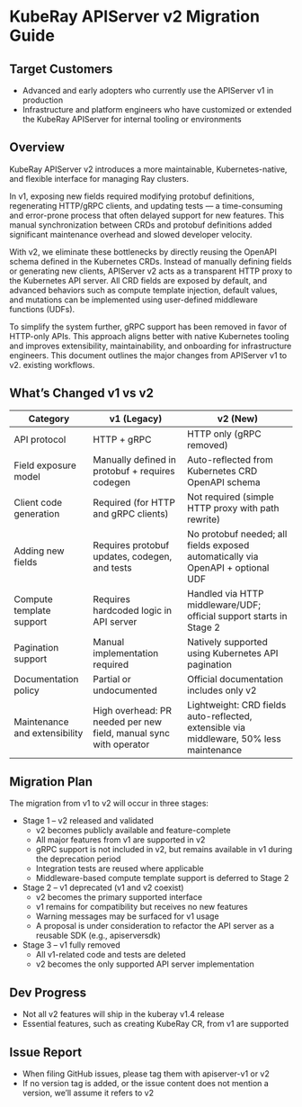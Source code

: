 # KubeRay APIServer v2 Migration Guide

## Target Customers

- Advanced and early adopters who currently use the APIServer v1 in production
- Infrastructure and platform engineers who have customized or extended the KubeRay APIServer for internal tooling or environments

## Overview

KubeRay APIServer v2 introduces a more maintainable, Kubernetes-native, and flexible interface for managing Ray clusters.

In v1, exposing new fields required modifying protobuf definitions, regenerating HTTP/gRPC clients, and updating
tests — a time-consuming and error-prone process that often delayed support for new features. This manual
synchronization between CRDs and protobuf definitions added significant maintenance overhead and slowed
developer velocity.

With v2, we eliminate these bottlenecks by directly reusing the OpenAPI schema defined in the Kubernetes CRDs.
Instead of manually defining fields or generating new clients, APIServer v2 acts as a transparent HTTP proxy to the
Kubernetes API server. All CRD fields are exposed by default, and advanced behaviors such as compute template
injection, default values, and mutations can be implemented using user-defined middleware functions (UDFs).

To simplify the system further, gRPC support has been removed in favor of HTTP-only APIs. This approach aligns
better with native Kubernetes tooling and improves extensibility, maintainability, and onboarding for
infrastructure engineers. This document outlines the major changes from APIServer v1 to v2.
existing workflows.

## What’s Changed v1 vs v2

| Category                    | v1 (Legacy)                                                                 | v2 (New)                                                                                      |
|-----------------------------|------------------------------------------------------------------------------|-----------------------------------------------------------------------------------------------|
| API protocol                | HTTP + gRPC                                                                  | HTTP only (gRPC removed)                                                                      |
| Field exposure model        | Manually defined in protobuf + requires codegen                              | Auto-reflected from Kubernetes CRD OpenAPI schema                                             |
| Client code generation      | Required (for HTTP and gRPC clients)                                         | Not required (simple HTTP proxy with path rewrite)                                            |
| Adding new fields           | Requires protobuf updates, codegen, and tests                                | No protobuf needed; all fields exposed automatically via OpenAPI + optional UDF              |
| Compute template support    | Requires hardcoded logic in API server                                       | Handled via HTTP middleware/UDF; official support starts in Stage 2                          |
| Pagination support          | Manual implementation required                                               | Natively supported using Kubernetes API pagination                                            |
| Documentation policy        | Partial or undocumented                                                      | Official documentation includes only v2                                                       |
| Maintenance and extensibility | High overhead: PR needed per new field, manual sync with operator         | Lightweight: CRD fields auto-reflected, extensible via middleware, 50% less maintenance       |

## Migration Plan

The migration from v1 to v2 will occur in three stages:

- Stage 1 – v2 released and validated
  - v2 becomes publicly available and feature-complete
  - All major features from v1 are supported in v2
  - gRPC support is not included in v2, but remains available in v1 during the deprecation period
  - Integration tests are reused where applicable
  - Middleware-based compute template support is deferred to Stage 2
- Stage 2 – v1 deprecated (v1 and v2 coexist)
  - v2 becomes the primary supported interface
  - v1 remains for compatibility but receives no new features
  - Warning messages may be surfaced for v1 usage
  - A proposal is under consideration to refactor the API server as a reusable SDK (e.g., apiserversdk)
- Stage 3 – v1 fully removed
  - All v1-related code and tests are deleted
  - v2 becomes the only supported API server implementation

## Dev Progress

- Not all v2 features will ship in the kuberay v1.4 release
- Essential features, such as creating KubeRay CR, from v1 are supported

## Issue Report

- When filing GitHub issues, please tag them with apiserver-v1 or v2
- If no version tag is added, or the issue content does not mention a version, we’ll assume it refers to v2
